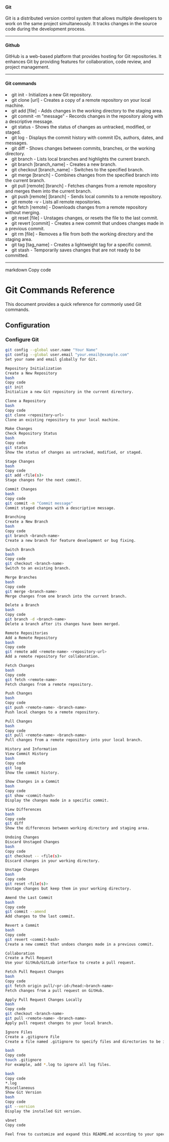 <h4>Git</h4>
<p>Git is a distributed version control system that allows multiple developers to work on the same project simultaneously. It tracks changes in the source code during the development process.</p>
<hr>
<h4>Github</h4>
<p>GitHub is a web-based platform that provides hosting for Git repositories. It enhances Git by providing features for collaboration, code review, and project management.</p>
<hr>
<h4>Git commands</h4>
<li>
  git init - Initializes a new Git repository.
</li>
<li>
  git clone [url] - Creates a copy of a remote repository on your local machine.
</li>
<li>
  git add [file] - Adds changes in the working directory to the staging area.
</li>
<li>
  git commit -m "message" - Records changes in the repository along with a descriptive message.
</li>
<li>
  git status - Shows the status of changes as untracked, modified, or staged.
</li>
<li>
  git log - Displays the commit history with commit IDs, authors, dates, and messages.
</li>
<li>
  git diff - Shows changes between commits, branches, or the working directory.
</li>
<li>
  git branch - Lists local branches and highlights the current branch.
</li>
<li>
  git branch [branch_name] - Creates a new branch.
</li>
<li>
  git checkout [branch_name] - Switches to the specified branch.
</li>
<li>
  git merge [branch] - Combines changes from the specified branch into the current branch.
</li>
<li>
  git pull [remote] [branch] - Fetches changes from a remote repository and merges them into the current branch.
</li>
<li>
  git push [remote] [branch] - Sends local commits to a remote repository.
</li>
<li>
  git remote -v - Lists all remote repositories.
</li>
<li>
  git fetch [remote] - Downloads changes from a remote repository without merging.
</li>
<li>
  git reset [file] - Unstages changes, or resets the file to the last commit.
</li>
<li>
  git revert [commit] - Creates a new commit that undoes changes made in a previous commit.
</li>
<li>
  git rm [file] - Removes a file from both the working directory and the staging area.
</li>
<li>
  git tag [tag_name] - Creates a lightweight tag for a specific commit.
</li>
<li>
  git stash - Temporarily saves changes that are not ready to be committed.
</li>

<hr>

markdown
Copy code
# Git Commands Reference

This document provides a quick reference for commonly used Git commands.

## Configuration

### Configure Git

```bash
git config --global user.name "Your Name"
git config --global user.email "your.email@example.com"
Set your name and email globally for Git.

Repository Initialization
Create a New Repository
bash
Copy code
git init
Initialize a new Git repository in the current directory.

Clone a Repository
bash
Copy code
git clone <repository-url>
Clone an existing repository to your local machine.

Make Changes
Check Repository Status
bash
Copy code
git status
Show the status of changes as untracked, modified, or staged.

Stage Changes
bash
Copy code
git add <file(s)>
Stage changes for the next commit.

Commit Changes
bash
Copy code
git commit -m "Commit message"
Commit staged changes with a descriptive message.

Branching
Create a New Branch
bash
Copy code
git branch <branch-name>
Create a new branch for feature development or bug fixing.

Switch Branch
bash
Copy code
git checkout <branch-name>
Switch to an existing branch.

Merge Branches
bash
Copy code
git merge <branch-name>
Merge changes from one branch into the current branch.

Delete a Branch
bash
Copy code
git branch -d <branch-name>
Delete a branch after its changes have been merged.

Remote Repositories
Add a Remote Repository
bash
Copy code
git remote add <remote-name> <repository-url>
Add a remote repository for collaboration.

Fetch Changes
bash
Copy code
git fetch <remote-name>
Fetch changes from a remote repository.

Push Changes
bash
Copy code
git push <remote-name> <branch-name>
Push local changes to a remote repository.

Pull Changes
bash
Copy code
git pull <remote-name> <branch-name>
Pull changes from a remote repository into your local branch.

History and Information
View Commit History
bash
Copy code
git log
Show the commit history.

Show Changes in a Commit
bash
Copy code
git show <commit-hash>
Display the changes made in a specific commit.

View Differences
bash
Copy code
git diff
Show the differences between working directory and staging area.

Undoing Changes
Discard Unstaged Changes
bash
Copy code
git checkout -- <file(s)>
Discard changes in your working directory.

Unstage Changes
bash
Copy code
git reset <file(s)>
Unstage changes but keep them in your working directory.

Amend the Last Commit
bash
Copy code
git commit --amend
Add changes to the last commit.

Revert a Commit
bash
Copy code
git revert <commit-hash>
Create a new commit that undoes changes made in a previous commit.

Collaboration
Create a Pull Request
Use your GitHub/GitLab interface to create a pull request.

Fetch Pull Request Changes
bash
Copy code
git fetch origin pull/<pr-id>/head:<branch-name>
Fetch changes from a pull request on GitHub.

Apply Pull Request Changes Locally
bash
Copy code
git checkout <branch-name>
git pull <remote-name> <branch-name>
Apply pull request changes to your local branch.

Ignore Files
Create a .gitignore File
Create a file named .gitignore to specify files and directories to be ignored.

bash
Copy code
touch .gitignore
For example, add *.log to ignore all log files.

bash
Copy code
*.log
Miscellaneous
Show Git Version
bash
Copy code
git --version
Display the installed Git version.

vbnet
Copy code

Feel free to customize and expand this README.md according to your speci

